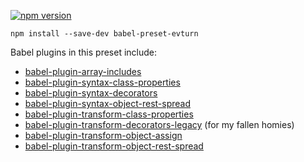 [![npm version](https://badge.fury.io/js/babel-preset-evturn.svg)](https://badge.fury.io/js/babel-preset-evturn)

`npm install --save-dev babel-preset-evturn`

Babel plugins in this preset include:

 * [babel-plugin-array-includes](https://www.npmjs.com/package/babel-plugin-array-includes)
 * [babel-plugin-syntax-class-properties](https://www.npmjs.com/package/babel-plugin-syntax-class-properties)
 * [babel-plugin-syntax-decorators](https://www.npmjs.com/package/babel-plugin-syntax-decorators)
 * [babel-plugin-syntax-object-rest-spread](https://www.npmjs.com/package/babel-plugin-syntax-object-rest-spread)
 * [babel-plugin-transform-class-properties](https://www.npmjs.com/package/babel-plugin-transform-class-properties)
 * [babel-plugin-transform-decorators-legacy](https://www.npmjs.com/package/babel-plugin-transform-decorators-legacy) (for my fallen homies)
 * [babel-plugin-transform-object-assign](https://www.npmjs.com/package/babel-plugin-transform-object-assign)
 * [babel-plugin-transform-object-rest-spread](https://www.npmjs.com/package/babel-plugin-transform-object-rest-spread)
